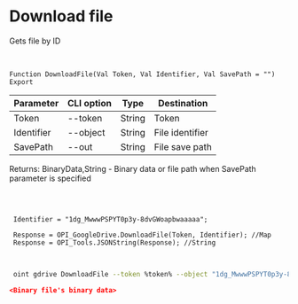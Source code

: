 ﻿---
sidebar_position: 6
---

# Download file
 Gets file by ID


<br/>


`Function DownloadFile(Val Token, Val Identifier, Val SavePath = "") Export`

 | Parameter | CLI option | Type | Destination |
 |-|-|-|-|
 | Token | --token | String | Token |
 | Identifier | --object | String | File identifier |
 | SavePath | --out | String | File save path |

 
 Returns: BinaryData,String - Binary data or file path when SavePath parameter is specified

<br/>




```bsl title="Code example"
 
 Identifier = "1dg_MwwwPSPYT0p3y-8dvGWoapbwaaaaa";
 
 Response = OPI_GoogleDrive.DownloadFile(Token, Identifier); //Map
 Response = OPI_Tools.JSONString(Response); //String
 
```
	


```sh title="CLI command example"
 
 oint gdrive DownloadFile --token %token% --object "1dg_MwwwPSPYT0p3y-8dvGWoapbwaaaaa" --out %out%

```

```json title="Result"
<Binary file's binary data>
```
